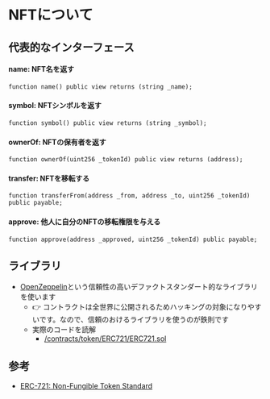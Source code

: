 # NFTについて

## 代表的なインターフェース
#### name: NFT名を返す
```solidity
function name() public view returns (string _name);
```

#### symbol: NFTシンボルを返す
```solidity
function symbol() public view returns (string _symbol);
```

#### ownerOf: NFTの保有者を返す
```solidity
function ownerOf(uint256 _tokenId) public view returns (address);
```

#### transfer: NFTを移転する
```solidity
function transferFrom(address _from, address _to, uint256 _tokenId) public payable;
```

#### approve: 他人に自分のNFTの移転権限を与える
```solidity
function approve(address _approved, uint256 _tokenId) public payable;
```

## ライブラリ
- [OpenZeppelin](https://github.com/OpenZeppelin/openzeppelin-contracts)という信頼性の高いデファクトスタンダート的なライブラリを使います
  - 👉 コントラクトは全世界に公開されるためハッキングの対象になりやすいです。なので、信頼のおけるライブラリを使うのが鉄則です
  - 実際のコードを読解
    - [/contracts/token/ERC721/ERC721.sol](https://github.com/OpenZeppelin/openzeppelin-contracts/blob/v4.8.1/contracts/token/ERC721/ERC721.sol)

## 参考
- [ERC-721: Non-Fungible Token Standard](https://eips.ethereum.org/EIPS/eip-721)
